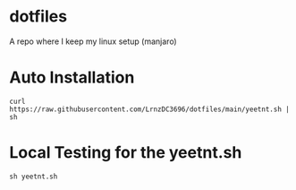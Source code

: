 # dotfiles

A repo where I keep my linux setup (manjaro)

# Auto Installation

`curl https://raw.githubusercontent.com/LrnzDC3696/dotfiles/main/yeetnt.sh | sh`

# Local Testing for the yeetnt.sh

`sh yeetnt.sh`
